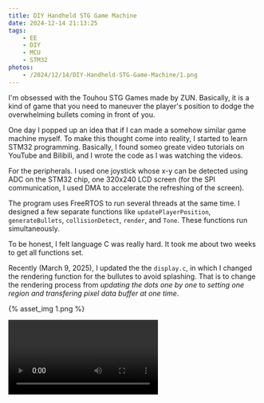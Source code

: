 ```yaml
---
title: DIY Handheld STG Game Machine
date: 2024-12-14 21:13:25
tags:
    - EE
    - DIY
    - MCU
    - STM32
photos:
    - /2024/12/14/DIY-Handheld-STG-Game-Machine/1.png
---
```


I'm obsessed with the Touhou STG Games made by ZUN. Basically, it is a kind of game that you need to maneuver the player's position to dodge the overwhelming bullets coming in front of you.

One day I popped up an idea that if I can made a somehow similar game machine myself. To make this thought come into reality, I started to learn STM32 programming. Basically, I found someo greate video tutorials on YouTube and Bilibili, and I wrote the code as I was watching the videos.

For the peripherals. I used one joystick whose x-y can be detected using ADC on the STM32 chip, one 320x240 LCD screen (for the SPI communication, I used DMA to accelerate the refreshing of the screen).

The program uses FreeRTOS to run several threads at the same time. I designed a few separate functions like `updatePlayerPosition`, `generateBullets`, `collisionDetect`, `render`, and `Tone`. These functions run simultaneously.

To be honest, I felt language C was really hard. It took me about two weeks to get all functions set.

Recently (March 9, 2025), I updated the the `display.c`, in which I changed the rendering function for the bullutes to avoid splashing. That is to change the rendering process from *updating the dots one by one* to *setting one region and transfering pixel data buffer at one time*.

{% asset_img 1.png %}

<video controls>
    <source src="/2024/12/14/DIY-Handheld-STG-Game-Machine/demo.mp4" type="video/mp4">
</video>